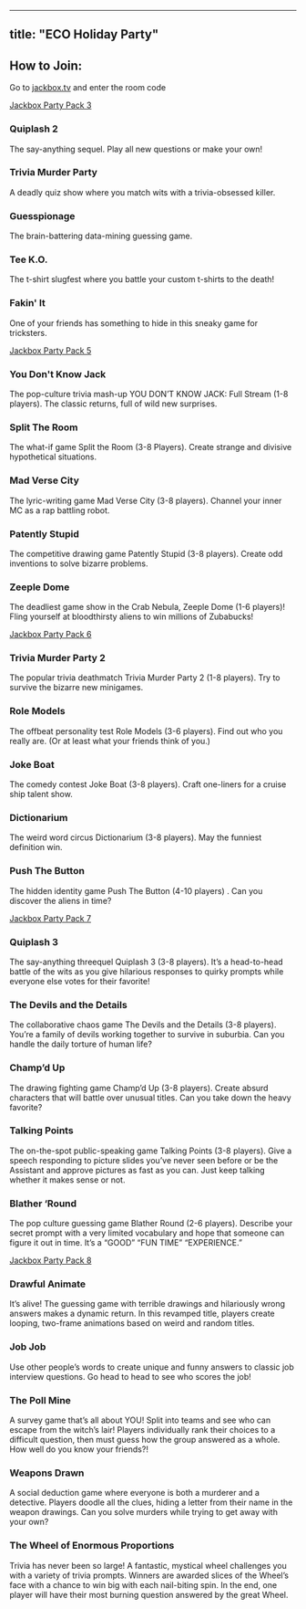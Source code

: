 
---
title: "ECO Holiday Party"
---

## How to Join:

Go to [jackbox.tv](jackbox.tv) and enter the room code

[Jackbox Party Pack 3](https://www.jackboxgames.com/party-pack-three/)

### Quiplash 2

The say-anything sequel. Play all new questions or make your own!

### Trivia Murder Party

A deadly quiz show where you match wits with a trivia-obsessed killer.

### Guesspionage

The brain-battering data-mining guessing game.

### Tee K.O.

The t-shirt slugfest where you battle your custom t-shirts to the death!

### Fakin' It

One of your friends has something to hide in this sneaky game for tricksters.


[Jackbox Party Pack 5](https://www.jackboxgames.com/party-pack-five/)

### You Don't Know Jack

The pop-culture trivia mash-up YOU DON’T KNOW JACK: Full Stream (1-8 players). The classic returns, full of wild new surprises.

### Split The Room

The what-if game Split the Room (3-8 Players). Create strange and divisive hypothetical situations.

### Mad Verse City

The lyric-writing game Mad Verse City (3-8 players). Channel your inner MC as a rap battling robot.

### Patently Stupid

The competitive drawing game Patently Stupid (3-8 players). Create odd inventions to solve bizarre problems.

### Zeeple Dome

The deadliest game show in the Crab Nebula, Zeeple Dome (1-6 players)! Fling yourself at bloodthirsty aliens to win millions of Zubabucks!


[Jackbox Party Pack 6](https://www.jackboxgames.com/party-pack-six/)

### Trivia Murder Party 2

The popular trivia deathmatch Trivia Murder Party 2 (1-8 players). Try to survive the bizarre new minigames.

### Role Models

The offbeat personality test Role Models (3-6 players). Find out who you really are. (Or at least what your friends think of you.)

### Joke Boat

The comedy contest Joke Boat (3-8 players). Craft one-liners for a cruise ship talent show.

### Dictionarium

The weird word circus Dictionarium (3-8 players). May the funniest definition win.

### Push The Button

The hidden identity game Push The Button (4-10 players) . Can you discover the aliens in time?

[Jackbox Party Pack 7](https://www.jackboxgames.com/party-pack-seven/)

### Quiplash 3

The say-anything threequel Quiplash 3 (3-8 players). It’s a head-to-head battle of the wits as you give hilarious responses to quirky prompts while everyone else votes for their favorite!

### The Devils and the Details

The collaborative chaos game The Devils and the Details (3-8 players). You’re a family of devils working together to survive in suburbia. Can you handle the daily torture of human life?

### Champ’d Up

The drawing fighting game Champ’d Up (3-8 players). Create absurd characters that will battle over unusual titles. Can you take down the heavy favorite?

### Talking Points

The on-the-spot public-speaking game Talking Points (3-8 players). Give a speech responding to picture slides you’ve never seen before or be the Assistant and approve pictures as fast as you can. Just keep talking whether it makes sense or not.

### Blather ‘Round

The pop culture guessing game Blather Round (2-6 players). Describe your secret prompt with a very limited vocabulary and hope that someone can figure it out in time. It’s a “GOOD” “FUN TIME” “EXPERIENCE.”

[Jackbox Party Pack 8](https://www.jackboxgames.com/party-pack-eight/)

### Drawful Animate

It’s alive! The guessing game with terrible drawings and hilariously wrong answers makes a dynamic return. In this revamped title, players create looping, two-frame animations based on weird and random titles.

### Job Job

Use other people’s words to create unique and funny answers to classic job interview questions. Go head to head to see who scores the job!

### The Poll Mine

A survey game that’s all about YOU! Split into teams and see who can escape from the witch’s lair! Players individually rank their choices to a difficult question, then must guess how the group answered as a whole. How well do you know your friends?!

### Weapons Drawn

A social deduction game where everyone is both a murderer and a detective. Players doodle all the clues, hiding a letter from their name in the weapon drawings. Can you solve murders while trying to get away with your own?

### The Wheel of Enormous Proportions

Trivia has never been so large! A fantastic, mystical wheel challenges you with a variety of trivia prompts. Winners are awarded slices of the Wheel’s face with a chance to win big with each nail-biting spin. In the end, one player will have their most burning question answered by the great Wheel.
